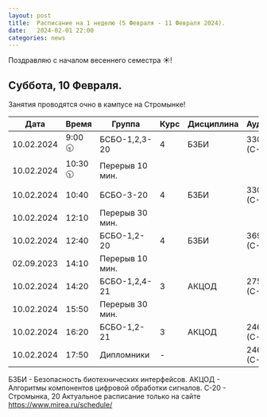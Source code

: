 ```yaml
---
layout: post
title:  Расписание на 1 неделю (5 Февраля - 11 Февраля 2024).
date:   2024-02-01 22:00
categories: news
---
```


Поздравляю с началом весеннего семестра ☀️!

## Суббота, 10 Февраля.
Занятия проводятся очно в кампусе на Стромынке!

| Дата          | Время   | Группа               | Курс | Дисциплина  | Аудитория  | Материалы |
| ------------- | ------- | -------------------- | ---- | ----------- | ---------- | --------- |
|10.02.2024     |9:00  🕤|БСБО-1,2,3-20         |   4  |БЗБИ         |  330 (С-20)|           |
|10.02.2024     |10:30 🕥|Перерыв 10 мин.       |      |             |            |           |
|10.02.2024     |10:40    |БСБО-3-20             |   4  |БЗБИ         |  330 (С-20)|           |
|10.02.2024     |12:10    |Перерыв 30 мин.       |      |             |            |           |
|10.02.2024     |12:40    |БСБО-1,2-20           |   4  |БЗБИ         |  369 (С-20)|           |
|02.09.2023     |14:10    |Перерыв 10 мин.       |      |             |            |           |
|10.02.2024     |14:20    |БСБО-1,2,4-21         |   3  |АКЦОД        |  275 (С-20)|           |
|10.02.2024     |15:50    |Перерыв 30 мин.       |      |             |            |           |
|10.02.2024     |16:20    |БСБО-1,2-21           |   3  |АКЦОД        |  246 (С-20)|           |
|10.02.2024     |17:50    |Дипломники            |   -  |             |  246 (С-20)|           |

БЗБИ - Безопасность биотехнических интерфейсов.
АКЦОД - Алгоритмы компонентов цифровой обработки сигналов.
С-20 - Стромынка, 20
Актуальное расписание только на сайте https://www.mirea.ru/schedule/


